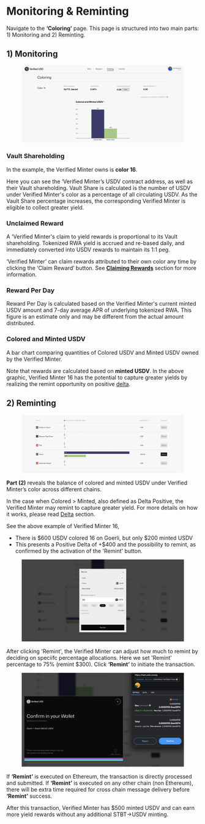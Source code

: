 # Monitoring & Reminting

Navigate to the **‘Coloring’** page. This page is structured into two main parts: 1) Monitoring and 2) Reminting.

## 1) Monitoring

<figure><img src="../.gitbook/assets/image (8).png" alt=""><figcaption></figcaption></figure>

### Vault Shareholding

In the example, the Verified Minter owns is **color 16**.&#x20;

Here you can see the ‘Verified Minter’s USDV contract address, as well as their Vault shareholding. Vault Share is calculated is the number of USDV under Verified Minter's color as a percentage of all circulating USDV. As the Vault Share percentage increases, the corresponding Verified Minter is eligible to collect greater yield.

### Unclaimed Reward

A 'Verified Minter's claim to yield rewards is proportional to its Vault shareholding. Tokenized RWA yield is accrued and re-based daily, and immediately converted into USDV rewards to maintain its 1:1 peg.

‘Verified Minter’ can claim rewards attributed to their own color any time by clicking the ‘Claim Reward’ button. See [**Claiming Rewards**](claim-rewards.md) section for more information.

### Reward Per Day

Reward Per Day is calculated based on the Verified Minter's current minted USDV amount and 7-day average APR of underlying tokenized RWA. This figure is an estimate only and may be different from the actual amount distributed.

### Colored and Minted USDV

A bar chart comparing quantities of Colored USDV and Minted USDV owned by the Verified Minter.&#x20;

Note that rewards are calculated based on **minted USDV**. In the above graphic, Verified Minter 16 has the potential to capture greater yields by realizing the remint opportunity on positive [delta](../concepts/delta.md).

## 2) Reminting

<figure><img src="../.gitbook/assets/image (9).png" alt=""><figcaption></figcaption></figure>

**Part (2)** reveals the balance of colored and minted USDV under Verified Minter’s color across different chains.

In the case when Colored > Minted, also defined as Delta Positive, the Verified Minter may remint to capture greater yield. For more details on how it works, please read [Delta](../concepts/delta.md) section.

See the above example of Verified Minter 16,&#x20;

* There is $600 USDV colored 16 on Goerli, but only $200 minted USDV
* This presents a Positive Delta of +$400 and the possibility to remint, as confirmed by the activation of the 'Remint' button.

<figure><img src="../.gitbook/assets/image (10).png" alt=""><figcaption></figcaption></figure>

After clicking 'Remint', the Verified Minter can adjust how much to remint by deciding on speciifc percentage allocations. Here we set 'Remint' percentage to 75% (remint $300). Click **‘Remint’** to initiate the transaction.

<figure><img src="../.gitbook/assets/image (11).png" alt=""><figcaption></figcaption></figure>

If **‘Remint’** is executed on Ethereum, the transaction is directly processed and submitted. If **‘Remint’** is executed on any other chain (non Ethereum), there will be extra time required for cross chain message delivery before **‘Remint’** success.

After this transaction, Verified Minter has $500 minted USDV and can earn more yield rewards without any additional STBT->USDV minting.

